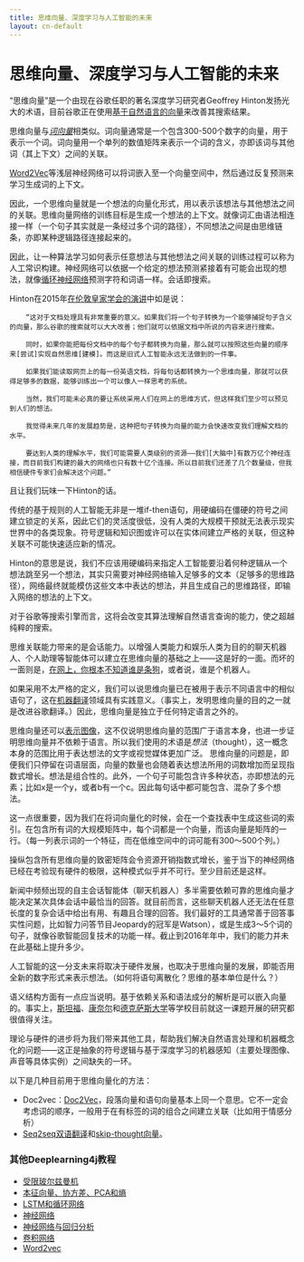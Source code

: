 ```yaml
---
title: 思维向量、深度学习与人工智能的未来
layout: cn-default
---
```


# 思维向量、深度学习与人工智能的未来

“思维向量”是一个由现在谷歌任职的著名深度学习研究者Geoffrey Hinton发扬光大的术语，目前谷歌正在使用[基于自然语言的向量](http://www.bloomberg.com/news/articles/2015-10-26/google-turning-its-lucrative-web-search-over-to-ai-machines)来改善其搜索结果。 

思维向量与[*词向量*](http://deeplearning4j.org/word2vec.html#embed)相类似。词向量通常是一个包含300-500个数字的向量，用于表示一个词。词向量用一个单列的数值矩阵来表示一个词的含义，亦即该词与其他词（其上下文）之间的关联。 

[Word2Vec](http://deeplearning4j.org/word2vec.html)等浅层神经网络可以将词嵌入至一个向量空间中，然后通过反复预测来学习生成词的上下文。 

因此，一个思维向量就是一个想法的向量化形式，用以表示该想法与其他想法之间的关联。思维向量网络的训练目标是生成一个想法的上下文。就像词汇由语法相连接一样（一个句子其实就是一条经过多个词的路径），不同想法之间是由思维链条，亦即某种逻辑路径连接起来的。 

因此，让一种算法学习如何表示任意想法与其他想法之间关联的训练过程可以称为人工常识构建。神经网络可以依据一个给定的想法预测紧接着有可能会出现的想法，就像[循环神经网络](http://deeplearning4j.org/cn/recurrentnetwork)预测字符和词语一样。会话即搜索。 

Hinton在2015年[在伦敦皇家学会的演讲](https://www.youtube.com/watch?v=IcOMKXAw5VA)中如是说： 

		“这对于文档处理具有非常重要的意义。如果我们将一个句子转换为一个能够捕捉句子含义的向量，那么谷歌的搜索就可以大大改善；他们就可以依据文档中所说的内容来进行搜索。
		
		同时，如果你能把每份文档中的每个句子都转换为向量，那么就可以按照这些向量的顺序来[尝试]实现自然思维[建模]。而这是旧式人工智能永远无法做到的一件事。
		
		如果我们能读取网页上的每一份英语文档，将每句话都转换为一个思维向量，那就可以获得足够多的数据，能够训练出一个可以像人一样思考的系统。 
		
		当然，我们可能未必真的要让系统采用人们在网上的思维方式，但这样我们至少可以预见到人们的想法。
		
		我觉得未来几年的发展趋势是，这种把句子转换为向量的能力会快速改变我们理解文档的水平。 
		
		要达到人类的理解水平，我们可能需要人类级别的资源——我们[大脑中]有数万亿个神经连接，而目前我们构建的最大的网络也只有数十亿个连接。所以目前我们还差了几个数量级，但我相信硬件专家们会解决这个问题。” 

且让我们玩味一下Hinton的话。 

传统的基于规则的人工智能无非是一堆if-then语句，用硬编码在僵硬的符号之间建立锁定的关系，因此它们的灵活度很低，没有人类的大规模干预就无法表示现实世界中的各类现象。符号逻辑和知识图或许可以在实体间建立严格的关联，但这种关联不可能快速适应新的情况。

Hinton的意思是说，我们不应该用硬编码来指定人工智能要沿着何种逻辑从一个想法跳至另一个想法，其实只需要对神经网络输入足够多的文本（足够多的思维路径），网络最终就能模仿这些文本中表达的想法，并且生成自己的思维路径，即输入网络的想法的上下文。 

对于谷歌等搜索引擎而言，这将会改变其算法理解自然语言查询的能力，使之超越纯粹的搜索。 

思维关联能力带来的是会话能力。以增强人类能力和娱乐人类为目的的聊天机器人、个人助理等智能体可以建立在思维向量的基础之上——这是好的一面。而坏的一面则是，[在网上，你根本不知道谁是条狗](https://upload.wikimedia.org/wikipedia/en/f/f8/Internet_dog.jpg)，或者说，谁是个机器人。 

如果采用不太严格的定义，我们可以说思维向量已在被用于表示不同语言中的相似语句了，这在[机器翻译](http://arxiv.org/pdf/1409.3215)领域具有实践意义。（事实上，发明思维向量的目的之一就是改进谷歌翻译。）因此，思维向量是独立于任何特定语言之外的。 

思维向量还可以[表示图像](http://arxiv.org/abs/1411.4555)，这不仅说明思维向量的范围广于语言本身，也进一步证明思维向量并不依赖于语言。所以我们使用的术语是*想法*（thought），这一概念本身的范围比用于表达想法的文字或视觉媒体更加广泛。 
思维向量的问题是，即便我们只停留在词语层面，向量的数量也会随着表达想法所用的词数增加而呈现指数式增长。想法是组合性的。此外，一个句子可能包含许多种状态，亦即想法的元素；比如x是一个y，或者b有一个c。因此每句话中都可能包含、混杂了多个想法。

这一点很重要，因为我们在将词向量化的时候，会在一个查找表中生成这些词的索引。在包含所有词的大规模矩阵中，每个词都是一个向量，而该向量是矩阵的一行。（每一列表示词的一个特征，而在低维空间中的词可能有300～500个列。） 

操纵包含所有思维向量的致密矩阵会令资源开销指数式增长，鉴于当下的神经网络已经在考验现有硬件的极限，这种模式似乎并不可行。至少目前还是这样。

新闻中频频出现的自主会话智能体（聊天机器人）多半需要依赖可靠的思维向量才能决定某次具体会话中最恰当的回答。就目前而言，这些聊天机器人还无法在任意长度的复杂会话中给出有用、有趣且合理的回答。我们最好的工具通常善于回答事实性问题，比如智力问答节目Jeopardy的冠军是Watson），或是生成3～5个词的句子，就像谷歌智能回复技术的功能一样。截止到2016年年中，我们的能力并未在此基础上提升多少。 

人工智能的这一分支未来将取决于硬件发展，也取决于思维向量的发展，即能否用全新的数字形式来表示想法。（如何将语句离散化？思维的基本单位是什么？）

语义结构方面有一点应当说明。基于依赖关系和语法成分的解析是可以嵌入向量的。事实上，[斯坦福](http://nlp.stanford.edu/)、[康奈尔](https://confluence.cornell.edu/display/NLP/Home)和[德克萨斯大学](http://www.katrinerk.com/home/research/publications)等学校目前就这一课题开展的研究都很值得关注。 

理论与硬件的进步将为我们带来其他工具，帮助我们解决自然语言处理和机器概念化的问题——这正是抽象的符号逻辑与基于深度学习的机器感知（主要处理图像、声音等具体实例）之间缺失的一环。 

以下是几种目前用于思维向量化的方法： 

* Doc2vec：[Doc2Vec](http://deeplearning4j.org/doc2vec.html)，段落向量和语句向量基本上同一个意思。它不一定会考虑词的顺序，一般用于在有标签的词的组合之间建立关联（比如用于情感分析）
* [Seq2seq双语翻译](http://arxiv.org/pdf/1409.3215)和[skip-thought向量](http://arxiv.org/abs/1506.06726)。

### <a name="beginner">其他Deeplearning4j教程</a>
* [受限玻尔兹曼机](./restrictedboltzmannmachine)
* [本征向量、协方差、PCA和熵](./cn/eigenvector)
* [LSTM和循环网络](./cn/lstm)
* [神经网络](./neuralnet-overview)
* [神经网络与回归分析](./linear-regression)
* [卷积网络](./convolutionalnets)
* [Word2vec](./word2vec)

